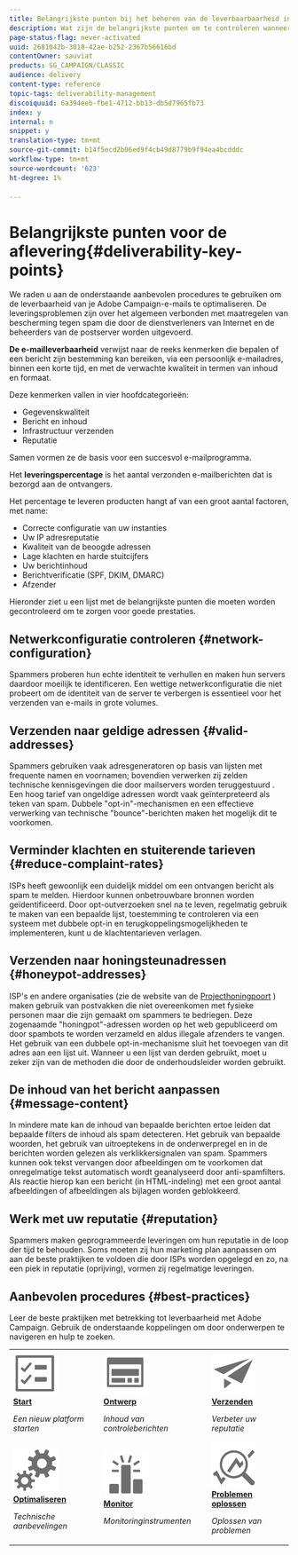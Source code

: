 ```yaml
---
title: Belangrijkste punten bij het beheren van de leverbaarbaarheid in Adobe Campaign Classic
description: Wat zijn de belangrijkste punten om te controleren wanneer het beheren van leverbaarheid in Adobe Campaign Classic?
page-status-flag: never-activated
uuid: 2681042b-3018-42ae-b252-2367b56616bd
contentOwner: sauviat
products: SG_CAMPAIGN/CLASSIC
audience: delivery
content-type: reference
topic-tags: deliverability-management
discoiquuid: 6a394eeb-fbe1-4712-bb13-db5d7965fb73
index: y
internal: n
snippet: y
translation-type: tm+mt
source-git-commit: b14f5ecd2b06ed9f4cb49d8779b9f94ea4bcdddc
workflow-type: tm+mt
source-wordcount: '623'
ht-degree: 1%

---
```



# Belangrijkste punten voor de aflevering{#deliverability-key-points}

We raden u aan de onderstaande aanbevolen procedures te gebruiken om de leverbaarheid van je Adobe Campaign-e-mails te optimaliseren. De leveringsproblemen zijn over het algemeen verbonden met maatregelen van bescherming tegen spam die door de dienstverleners van Internet en de beheerders van de postserver worden uitgevoerd.

**De e-mailleverbaarheid** verwijst naar de reeks kenmerken die bepalen of een bericht zijn bestemming kan bereiken, via een persoonlijk e-mailadres, binnen een korte tijd, en met de verwachte kwaliteit in termen van inhoud en formaat.

Deze kenmerken vallen in vier hoofdcategorieën:
* Gegevenskwaliteit
* Bericht en inhoud
* Infrastructuur verzenden
* Reputatie

Samen vormen ze de basis voor een succesvol e-mailprogramma.

Het **leveringspercentage** is het aantal verzonden e-mailberichten dat is bezorgd aan de ontvangers.

Het percentage te leveren producten hangt af van een groot aantal factoren, met name:
* Correcte configuratie van uw instanties
* Uw IP adresreputatie
* Kwaliteit van de beoogde adressen
* Lage klachten en harde stuitcijfers
* Uw berichtinhoud
* Berichtverificatie (SPF, DKIM, DMARC)
* Afzender

Hieronder ziet u een lijst met de belangrijkste punten die moeten worden gecontroleerd om te zorgen voor goede prestaties.

## Netwerkconfiguratie controleren {#network-configuration}

Spammers proberen hun echte identiteit te verhullen en maken hun servers daardoor moeilijk te identificeren. Een wettige netwerkconfiguratie die niet probeert om de identiteit van de server te verbergen is essentieel voor het verzenden van e-mails in grote volumes.

## Verzenden naar geldige adressen {#valid-addresses}

Spammers gebruiken vaak adresgeneratoren op basis van lijsten met frequente namen en voornamen; bovendien verwerken zij zelden technische kennisgevingen die door mailservers worden teruggestuurd . Een hoog tarief van ongeldige adressen wordt vaak geïnterpreteerd als teken van spam. Dubbele &quot;opt-in&quot;-mechanismen en een effectieve verwerking van technische &quot;bounce&quot;-berichten maken het mogelijk dit te voorkomen.

## Verminder klachten en stuiterende tarieven {#reduce-complaint-rates}

ISPs heeft gewoonlijk een duidelijk middel om een ontvangen bericht als spam te melden. Hierdoor kunnen onbetrouwbare bronnen worden geïdentificeerd. Door opt-outverzoeken snel na te leven, regelmatig gebruik te maken van een bepaalde lijst, toestemming te controleren via een systeem met dubbele opt-in en terugkoppelingsmogelijkheden te implementeren, kunt u de klachtentarieven verlagen.

## Verzenden naar honingsteunadressen {#honeypot-addresses}

ISP&#39;s en andere organisaties (zie de website van de [Projecthoningpoort](https://www.projecthoneypot.org/) ) maken gebruik van postvakken die niet overeenkomen met fysieke personen maar die zijn gemaakt om spammers te bedriegen. Deze zogenaamde &quot;honingpot&quot;-adressen worden op het web gepubliceerd om door spambots te worden verzameld en aldus illegale afzenders te vangen. Het gebruik van een dubbele opt-in-mechanisme sluit het toevoegen van dit adres aan een lijst uit. Wanneer u een lijst van derden gebruikt, moet u zeker zijn van de methoden die door de onderhoudsleider worden gebruikt.

## De inhoud van het bericht aanpassen {#message-content}

In mindere mate kan de inhoud van bepaalde berichten ertoe leiden dat bepaalde filters de inhoud als spam detecteren. Het gebruik van bepaalde woorden, het gebruik van uitroeptekens in de onderwerpregel en in de berichten worden gelezen als verklikkersignalen van spam. Spammers kunnen ook tekst vervangen door afbeeldingen om te voorkomen dat onregelmatige tekst automatisch wordt geanalyseerd door anti-spamfilters. Als reactie hierop kan een bericht (in HTML-indeling) met een groot aantal afbeeldingen of afbeeldingen als bijlagen worden geblokkeerd.

## Werk met uw reputatie {#reputation}

Spammers maken geprogrammeerde leveringen om hun reputatie in de loop der tijd te behouden. Soms moeten zij hun marketing plan aanpassen om aan de beste praktijken te voldoen die door ISPs worden opgelegd en zo, na een piek in reputatie (oprijving), vormen zij regelmatige leveringen.

## Aanbevolen procedures {#best-practices}

Leer de beste praktijken met betrekking tot leverbaarheid met Adobe Campaign. Gebruik de onderstaande koppelingen om door onderwerpen te navigeren en hulp te zoeken.

<table>
<tr>
  <td>
    <a href="starting-new-platform.md">
      <img alt="Start" src="assets/do-not-localize/start.svg"/>
    </a>
    <div>
      <a href="starting-new-platform.md">
    <strong>Start</strong>
    </a>
    </div>
    <p>
    <em>Een nieuw platform starten</em>
    <p>
  </td>
   <td>
    <a href="control-message-content.md">
      <img alt="Ontwerp" src="assets/do-not-localize/design.svg"/>
    </a>
    <div>
      <a href="control-message-content.md">
    <strong>Ontwerp</strong>
    </a>
    </div>
    <p>
    <em>Inhoud van controleberichten</em>
    <p>
  </td>
  <td>
    <a href="improve-reputation.md">
      <img alt="Ontwerp" src="assets/do-not-localize/check.svg"/>
    </a>
    <div>
      <a href="improve-reputation.md">
    <strong>Verzenden</strong>
    </a>
    </div>
    <p>
    <em>Verbeter uw reputatie</em>
    <p>
  </td>
</tr>
<tr>
  <td>
    <a href="technical-recommendations.md">
      <img alt="Optimaliseren" src="assets/do-not-localize/optimize.svg"/>
    </a>
    <div>
      <a href="technical-recommendations.md">
    <strong>Optimaliseren</strong>
    </a>
    </div>
    <p>
    <em>Technische aanbevelingen</em>
    <p>
  </td>
   <td>
    <a href="monitoring-deliverability.md">
      <img alt="Controleren" src="assets/do-not-localize/monitor.svg"/>
    </a>
    <div>
      <a href="monitoring-deliverability.md">
    <strong>Monitor</strong>
    </a>
    </div>
    <p>
    <em>Monitoringinstrumenten</em>
    <p>
  </td>
  <td>
    <a href="deliverability-faq.md">
      <img alt="Optimaliseren" src="assets/do-not-localize/troubleshoot.svg"/>
    </a>
    <div>
      <a href="deliverability-faq.md">
    <strong>Problemen oplossen</strong>
    </a>
    </div>
    <p>
    <em>Oplossen van problemen</em>
    <p>
  </td>
</tr>
</table>
